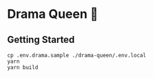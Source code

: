 # Drama Queen :construction:

## Getting Started

```
cp .env.drama.sample ./drama-queen/.env.local
yarn
yarn build
```
